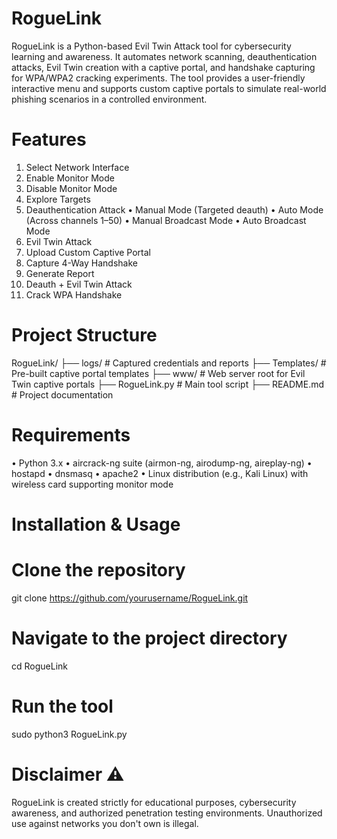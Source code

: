 # RogueLink
RogueLink is a Python-based Evil Twin Attack tool for cybersecurity learning and awareness.
It automates network scanning, deauthentication attacks, Evil Twin creation with a captive portal, and handshake capturing for WPA/WPA2 cracking experiments.
The tool provides a user-friendly interactive menu and supports custom captive portals to simulate real-world phishing scenarios in a controlled environment.
# Features
1.	Select Network Interface
2.	Enable Monitor Mode
3.	Disable Monitor Mode
4.	Explore Targets
5.	Deauthentication Attack
•	Manual Mode (Targeted deauth)
•	Auto Mode (Across channels 1–50)
•	Manual Broadcast Mode
•	Auto Broadcast Mode
6.	Evil Twin Attack
7.	Upload Custom Captive Portal
8.	Capture 4-Way Handshake
9.	Generate Report
10.	Deauth + Evil Twin Attack
11.	Crack WPA Handshake

# Project Structure 

RogueLink/
├── logs/           # Captured credentials and reports
├── Templates/      # Pre-built captive portal templates
├── www/            # Web server root for Evil Twin captive portals
├── RogueLink.py    # Main tool script
├── README.md       # Project documentation

# Requirements

•	Python 3.x 
•	aircrack-ng suite (airmon-ng, airodump-ng, aireplay-ng)
•	hostapd
•	dnsmasq
•	apache2
•	Linux distribution (e.g., Kali Linux) with wireless card supporting monitor mode

# Installation & Usage

# Clone the repository
git clone https://github.com/yourusername/RogueLink.git

# Navigate to the project directory
cd RogueLink

# Run the tool
sudo python3 RogueLink.py

# Disclaimer ⚠️
RogueLink is created strictly for educational purposes, cybersecurity awareness, and authorized penetration testing environments.
Unauthorized use against networks you don't own is illegal.






